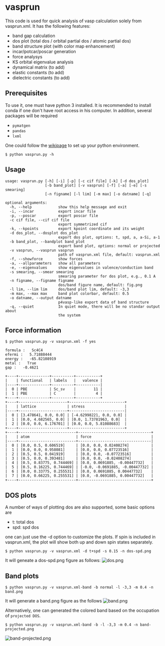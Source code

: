 # vasprun
This code is used for quick analysis of vasp calculation solely from vasprun.xml. It has the following features:

- band gap calculation
- dos plot (total dos / orbital partial dos / atomic partial dos)
- band structure plot (with color map enhancement)
- incar/potcar/poscar generation
- force analysys
- KS orbital eigenvalue analysis
- dynamical matrix (to add)
- elastic constants (to add)
- dielectric constants (to add)

## Prerequisites
To use it, one must have python 3 installed. It is recommended to install conda if one don't have root access in his computer.
In addition, several packages will be required
- `pymatgen`
- `pandas`
- `lxml`

One could follow the [wikipage](https://github.com/qzhu2017/CMS/wiki/Python-environment-setup) to set up your python environment.
```
$ python vasprun.py -h
```
## Usage
```
usage: vasprun.py [-h] [-i] [-p] [-c cif file] [-k] [-d dos_plot]
                  [-b band_plot] [-v vasprun] [-f] [-a] [-e] [-s smearing]
                  [-n figname] [-l lim] [-m max] [-o datname] [-q]

optional arguments:
  -h, --help            show this help message and exit
  -i, --incar           export incar file
  -p, --poscar          export poscar file
  -c cif file, --cif cif file
                        export symmetrized cif
  -k, --kpoints         export kpoint coordinate and its weight
  -d dos_plot, --dosplot dos_plot
                        export dos plot, options: t, spd, a, a-Si, a-1
  -b band_plot, --bandplot band_plot
                        export band plot, options: normal or projected
  -v vasprun, --vasprun vasprun
                        path of vasprun.xml file, default: vasprun.xml
  -f, --showforce       show forces
  -a, --allparameters   show all parameters
  -e, --eigenvalues     show eigenvalues in valence/conduction band
  -s smearing, --smear smearing
                        smearing parameter for dos plot, e.g., 0.1 A
  -n figname, --figname figname
                        dos/band figure name, default: fig.png
  -l lim, --lim lim     dos/band plot lim, default: -3,3
  -m max, --max max     band plot colorbar, default: 0.5
  -o datname, --output datname
                        p4vasp-like export data of band structure
  -q, --quiet           In quiet mode, there will be no standar output about
                        the system
```
## Force information
```
$ python vasprun.py -v vasprun.xml -f yes
```
```
formula :   Sc4C4
efermi :   5.71888444
energy :   -65.82108919
metal :   True
gap :   -0.4621

+----+--------------+----------+-----------+
|    | functional   | labels   |   valence |
|----+--------------+----------+-----------|
|  0 | PBE          | Sc_sv    |        11 |
|  1 | PBE          | C        |         4 |
+----+--------------+----------+-----------+
+----+----------------------+-------------------------+
|    | lattice              | stress                  |
|----+----------------------+-------------------------|
|  0 | [3.478641, 0.0, 0.0] | [-4.62998221, 0.0, 0.0] |
|  1 | [0.0, 4.682565, 0.0] | [0.0, 1.73781963, 0.0]  |
|  2 | [0.0, 0.0, 6.176701] | [0.0, 0.0, 5.81088683]  |
+----+----------------------+-------------------------+
+----+--------------------------+---------------------------------+
|    | atom                     | force                           |
|----+--------------------------+---------------------------------|
|  0 | [0.0, 0.5, 0.606519]     | [0.0, 0.0, 0.02408274]          |
|  1 | [0.0, 0.0, 0.958081]     | [0.0, 0.0, 0.07723516]          |
|  2 | [0.5, 0.5, 0.041919]     | [0.0, 0.0, -0.07723516]         |
|  3 | [0.5, 0.0, 0.393481]     | [0.0, 0.0, -0.02408274]         |
|  4 | [0.5, 0.83775, 0.744469] | [0.0, 0.0691885, -0.00447732]   |
|  5 | [0.5, 0.16225, 0.744469] | [-0.0, -0.0691885, -0.00447732] |
|  6 | [0.0, 0.33775, 0.255531] | [0.0, 0.0691885, 0.00447732]    |
|  7 | [0.0, 0.66225, 0.255531] | [0.0, -0.0691885, 0.00447732]   |
+----+--------------------------+---------------------------------+

```
## DOS plots

A number of ways of plotting dos are also supported, some basic options are

- t: total dos
- spd: spd dos

one can just use the -d option to customize the plots.
If spin is included in vasprun.xml, the plot will show both up and down spin states separately.
```
$ python vasprun.py -v vasprun.xml -d t+spd -s 0.15 -n dos-spd.png
```
It will geneate a dos-spd.png figure as follows:
![dos.png](https://github.com/qzhu2017/vasprun/blob/master/images/dos.png)

## Band plots

```
$ python vasprun.py -v vasprun.xml-band -b normal -l -3,3 -m 0.4 -n band.png
```
It will generate a band.png figure as the follows
![band.png](https://github.com/qzhu2017/vasprun/blob/master/images/band.png)

Alternatively, one can generated the colored band based on the occupation of `projected DOS`.
```
$ python vasprun.py -v vasprun.xml-band -b -l -3,3 -m 0.4 -n band-projected.png
```
![band-projected.png](https://github.com/qzhu2017/vasprun/blob/master/images/band-projected.png)


